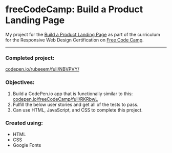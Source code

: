 # freeCodeCamp: Build a Product Landing Page

My project for the [Build a Product Landing Page](https://learn.freecodecamp.org/responsive-web-design/responsive-web-design-projects/build-a-product-landing-page) as part of the curriculum for the Responsive Web Design Certification on [Free Code Camp](https://www.freecodecamp.org).

---

### Completed project:
[codepen.io/rubeeem/full/NBVPVY/](https://codepen.io/rubeeem/full/NBVPVY/)

### Objectives:

1. Build a CodePen.io app that is functionally similar to this: [codepen.io/freeCodeCamp/full/RKRbwL](https://codepen.io/freeCodeCamp/full/RKRbwL)
2. Fulfill the below user stories and get all of the tests to pass.
3. Can use HTML, JavaScript, and CSS to complete this project. 

### Created using:

* HTML
* CSS
* Google Fonts
